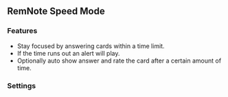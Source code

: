 ## RemNote Speed Mode

### Features

- Stay focused by answering cards within a time limit.
- If the time runs out an alert will play.
- Optionally auto show answer and rate the card after a certain amount of time.

### Settings

